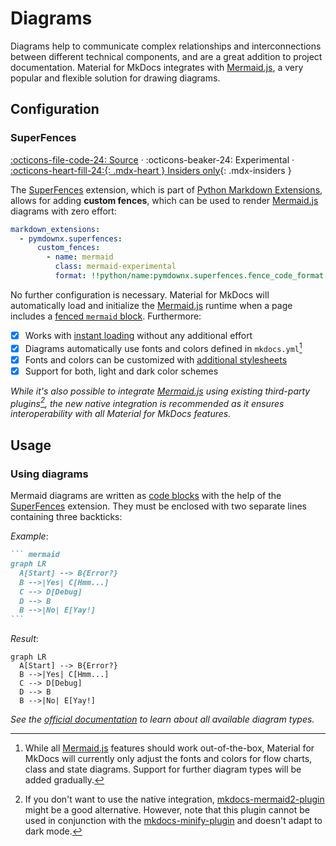 # Diagrams

Diagrams help to communicate complex relationships and interconnections between
different technical components, and are a great addition to project
documentation. Material for MkDocs integrates with [Mermaid.js][1], a very
popular and flexible solution for drawing diagrams.

  [1]: https://mermaid-js.github.io/mermaid/

## Configuration

### SuperFences

[:octicons-file-code-24: Source][2] ·
:octicons-beaker-24: Experimental ·
[:octicons-heart-fill-24:{: .mdx-heart } Insiders only][2]{: .mdx-insiders }

The [SuperFences][3] extension, which is part of [Python Markdown
Extensions][4], allows for adding __custom fences__, which can be used to
render [Mermaid.js][1] diagrams with zero effort:

``` yaml
markdown_extensions:
  - pymdownx.superfences:
      custom_fences:
        - name: mermaid
          class: mermaid-experimental
          format: !!python/name:pymdownx.superfences.fence_code_format
```

No further configuration is necessary. Material for MkDocs will automatically
load and initialize the [Mermaid.js][1] runtime when a page includes a [fenced
`mermaid` block][5]. Furthermore:

- [x] Works with [instant loading][6] without any additional effort
- [x] Diagrams automatically use fonts and colors defined in `mkdocs.yml`[^1]
- [x] Fonts and colors can be customized with [additional stylesheets][7]
- [x] Support for both, light and dark color schemes

_While it's also possible to integrate [Mermaid.js][1] using existing
third-party plugins[^2], the new native integration is recommended as it
ensures interoperability with all Material for MkDocs features._

  [^1]:
    While all [Mermaid.js][1] features should work out-of-the-box, Material for
    MkDocs will currently only adjust the fonts and colors for flow charts,
    class and state diagrams. Support for further diagram types will be added
    gradually.

  [^2]:
    If you don't want to use the native integration, [mkdocs-mermaid2-plugin][8]
    might be a good alternative. However, note that this plugin cannot be used
    in conjunction with the [mkdocs-minify-plugin][9] and doesn't adapt to
    dark mode.

  [2]: ../insiders.md
  [3]: https://facelessuser.github.io/pymdown-extensions/extensions/superfences/
  [4]: https://facelessuser.github.io/pymdown-extensions/
  [5]: #usage
  [6]: ../setup/setting-up-navigation.md#instant-loading
  [7]: ../customization.md#additional-css
  [8]: https://github.com/fralau/mkdocs-mermaid2-plugin
  [9]: https://github.com/byrnereese/mkdocs-minify-plugin

## Usage

### Using diagrams

Mermaid diagrams are written as [code blocks][10] with the help of the
[SuperFences][11] extension. They must be enclosed with two separate lines
containing three backticks:

_Example_:

```` markdown
``` mermaid
graph LR
  A[Start] --> B{Error?}
  B -->|Yes| C[Hmm...]
  C --> D[Debug]
  D --> B
  B -->|No| E[Yay!]
```
````

_Result_:

``` mermaid
graph LR
  A[Start] --> B{Error?}
  B -->|Yes| C[Hmm...]
  C --> D[Debug]
  D --> B
  B -->|No| E[Yay!]
```

_See the [official documentation][1] to learn about all available diagram 
types._

  [10]: code-blocks.md
  [11]: #superfences
